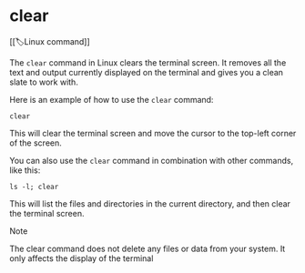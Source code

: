 
# clear

[[🏷️Linux command]]

The `clear` command in Linux clears the terminal screen. It removes all the text and output currently displayed on the terminal and gives you a clean slate to work with.

Here is an example of how to use the `clear` command:

`clear`

This will clear the terminal screen and move the cursor to the top-left corner of the screen.

You can also use the `clear` command in combination with other commands, like this:

`ls -l; clear`

This will list the files and directories in the current directory, and then clear the terminal screen.

> [!note]
> The clear command does not delete any files or data from your system. It only affects the display of the terminal